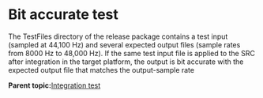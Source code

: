 # Bit accurate test

The TestFiles directory of the release package contains a test input \(sampled at 44,100 Hz\) and several expected output files \(sample rates from 8000 Hz to 48,000 Hz\). If the same test input file is applied to the SRC after integration in the target platform, the output is bit accurate with the expected output file that matches the output-sample rate

**Parent topic:**[Integration test](../topics/integration_test.md)


